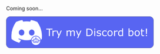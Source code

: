 Coming soon...

<a href="invite.html"><img src="Try%20out%20bot.png" alt= "Try my Discord bot!" height="87" ></a>
